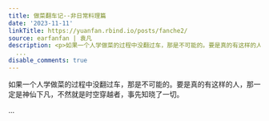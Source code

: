```yaml
---
title: 做菜翻车记--非日常料理篇
date: '2023-11-11'
linkTitle: https://yuanfan.rbind.io/posts/fanche2/
source: earfanfan | 袁凡
description: <p>如果一个人学做菜的过程中没翻过车，那是不可能的。要是真的有这样的人，那一定是神仙下凡，不然就是时空穿越者，事先知晓了一切。</p>
  ...
disable_comments: true
---
```

<p>如果一个人学做菜的过程中没翻过车，那是不可能的。要是真的有这样的人，那一定是神仙下凡，不然就是时空穿越者，事先知晓了一切。</p> ...